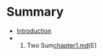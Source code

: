 # Summary

* [Introduction](README.md)
* 1. Two Sum[chapter1.md](/chapter1.md "1. Two Sum\(E\)")\(E\)



